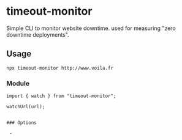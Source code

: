 # timeout-monitor

Simple CLI to monitor website downtime. used for measuring "zero downtime deployments".

## Usage

```
npx timeout-monitor http://www.voila.fr
```

### Module

```
import { watch } from "timeout-monitor";

watchUrl(url);


### Options

 -
```
